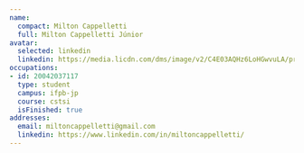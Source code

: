 ```yaml
---
name:
  compact: Milton Cappelletti
  full: Milton Cappelletti Júnior
avatar:
  selected: linkedin
  linkedin: https://media.licdn.com/dms/image/v2/C4E03AQHz6LoHGwvuLA/profile-displayphoto-shrink_400_400/profile-displayphoto-shrink_400_400/0/1636674318792?e=1732752000&v=beta&t=N_yfSIA7yjqcAaN0xHrVL6uGluQQFUE7uB6BvTuTYMI
occupations:
- id: 20042037117
  type: student
  campus: ifpb-jp
  course: cstsi
  isFinished: true
addresses:
  email: miltoncappelletti@gmail.com
  linkedin: https://www.linkedin.com/in/miltoncappelletti/
---
```

